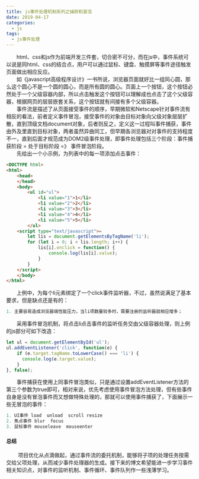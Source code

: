 ```yaml
---
title: js事件处理机制系列之捕获和冒泡
date: 2019-04-17
categories:
  - js
tags:
  - js事件处理
---    
```

&emsp;&emsp;html、css和js作为前端开发三件套，切合密不可分，而在js中，事件系统可以说是同html、css的结合点，用户可以通过鼠标、键盘、触摸屏等事件途径触发页面做出相应反应。     
&emsp;&emsp;如《javascript高级程序设计》一书所说，浏览器页面就好比一组同心圆，那么这个圆心不是一个圆的圆心，而是所有圆的圆心。页面上一个按钮，这个按钮必然处于一个父级容器内部，所以点击触发这个按钮可以理解成也点击了这个父级容器，根据网页的层层嵌套关系，这个按钮就有间接有多个父级容器。    
&emsp;&emsp;事件流是描述了从页面接受事件的顺序，早期微软和Netscape针对事件流有相反的看法，前者定义事件冒泡，接受事件的对象由目标对象向父级对象层层扩散，直到顶级文档document对象，后者则反之，定义这一过程叫事件捕获，事件由外及里直到目标对象，两者虽然异曲同工，但早期各浏览器对对事件的支持程度不一，直到后面才规范成为DOM2级事件处理，即事件处理包括三个阶段：事件捕获阶段 = 处于目标阶段 =》 事件冒泡阶段。         
&emsp;&emsp;先给出一个小示例，为列表中的每一项添加点击事件：    
```html
<DOCTYPE html>
<html>
	<head>
	</head>
	<body>
		<ul id="ul">
			<li value="1">1</li>
			<li value="2">2</li>
			<li value="3">3</li>
			<li value="4">4</li>
			<li value="5">5</li>
		</ul>
	<script type="text/javascript">=
		let lis = document.getElementsByTagName('li');
		for (let i = 0; i < lis.length; i++) {
			lis[i].onclick = function() {
				console.log(lis[i].value);
			}
		}
	</script>
	</body>
</html>
```   
&emsp;&emsp;上例中，为每个li元素绑定了一个click事件监听器，不过，虽然说满足了基本要求，但是缺点还是有的：
```javascript
1. 主要容易造成浏览器端性能压力，当li项数量较多时，需要注册的监听器就相应增多；
```    
&emsp;&emsp;采用事件冒泡机制，将点击li点击事件的监听任务交由父级容器处理，则上例的js部分可如下改造：
```javascript
let ul = document.getElementById('ul');
ul.addEventListener('click', function(e) {
	if (e.target.tagName.toLowerCase() === 'li') {
	  console.log(e.target.value);
	}
}, false);
```    
&emsp;&emsp;事件捕获在使用上同事件冒泡类似，只是通过设置addEventListener方法的第三个参数为true即可，相对来说，优先考虑使用事件冒泡方法处理，但有些事件自身是没有冒泡事件而又想做特殊处理的，那就可以使用事件捕获了，下面展示一些无冒泡的事件：
```javascript
1. UI事件 load  unload  scroll resize
2. 焦点事件 blur  focus
3. 鼠标事件 mouseleave  mouseenter
```
#### 总结        
&emsp;&emsp; 项目优化从点滴做起，通过事件流的委托机制，能够将子项的处理任务按需交给父项处理，从而减少事件处理器的生成。接下来的博文希望能进一步学习事件相关知识点，对事件的监听机制、事件循环、事件队列作一些浅薄学习。